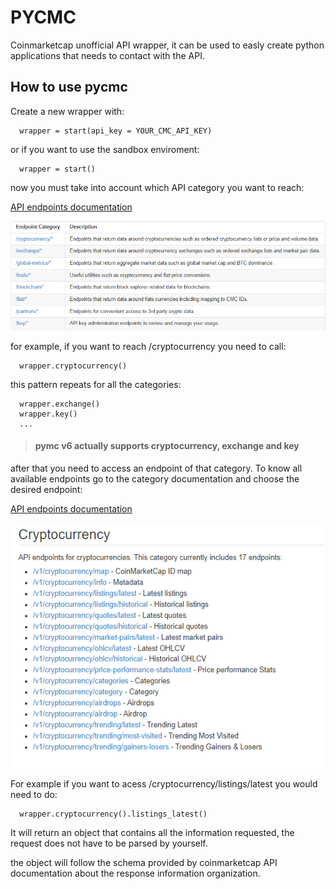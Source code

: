 # PYCMC

Coinmarketcap unofficial API wrapper, it can be used to easly create python applications that needs to contact with the API.

## How to use pycmc

Create a new wrapper with:

```
  wrapper = start(api_key = YOUR_CMC_API_KEY)
```
or if you want to use the sandbox enviroment:

```
  wrapper = start()
```

now you must take into account which API category you want to reach:

[API endpoints documentation](https://coinmarketcap.com/api/documentation/v1/#section/Endpoint-Overview)

![CMC API categories](/docs/cmcEndpoints.PNG)

for example, if you want to reach /cryptocurrency you need to call:

```
  wrapper.cryptocurrency()
```
this pattern repeats for all the categories:

```
  wrapper.exchange()
  wrapper.key()
  ...
```
>#### pymc v6 actually supports cryptocurrency, exchange and key

after that you need to access an endpoint of that category. To know all available endpoints go to the category documentation and choose the desired endpoint:

[API endpoints documentation](https://coinmarketcap.com/api/documentation/v1/#section/Endpoint-Overview)

![CMC API endpoints](/docs/cryptocurrenciesEndpoints.PNG)

For example if you want to acess /cryptocurrency/listings/latest you would need to do:

```
  wrapper.cryptocurrency().listings_latest()
```

It will return an object that contains all the information requested, the request does not have to be parsed by yourself.

the object will follow the schema provided by coinmarketcap API documentation about the response information organization.
